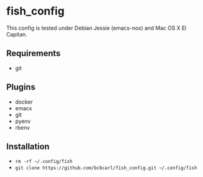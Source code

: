 # fish_config

This config is tested under Debian Jessie (emacs-nox) and Mac OS X El Capitan.

## Requirements

* git

## Plugins

* docker
* emacs
* git
* pyenv
* rbenv

## Installation

* `rm -rf ~/.config/fish`
* `git clone https://github.com/bcbcarl/fish_config.git ~/.config/fish`